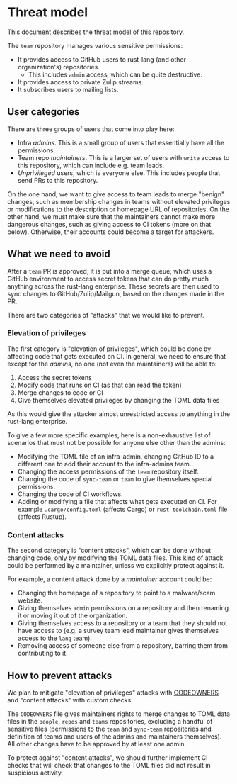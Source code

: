 # Threat model
This document describes the threat model of this repository.

The `team` repository manages various sensitive permissions:
- It provides access to GitHub users to rust-lang (and other organization's) repositories.
    - This includes `admin` access, which can be quite destructive.
- It provides access to private Zulip streams.
- It subscribes users to mailing lists.

## User categories
There are three groups of users that come into play here:
- Infra *admins*. This is a small group of users that essentially have all the permissions.
- Team repo *maintainers*. This is a larger set of users with `write` access to this repository, which can include e.g. team leads.
- *Unprivileged* users, which is everyone else. This includes people that send PRs to this repository.

On the one hand, we want to give access to team leads to merge "benign" changes, such as membership changes in teams without elevated privileges or modifications to the description or homepage URL of repositories. On the other hand, we must make sure that the maintainers cannot make more dangerous changes, such as giving access to CI tokens (more on that below). Otherwise, their accounts could become a target for attackers.

## What we need to avoid
After a `team` PR is approved, it is put into a merge queue, which uses a GitHub environment to access secret tokens that can do pretty much anything across the rust-lang enterprise. These secrets are then used to sync changes to GitHub/Zulip/Mailgun, based on the changes made in the PR.

There are two categories of "attacks" that we would like to prevent.

### Elevation of privileges
The first category is "elevation of privileges", which could be done by affecting code that gets executed on CI. In general, we need to ensure that except for the *admins*, no one (not even the maintainers) will be able to:

1) Access the secret tokens
2) Modify code that runs on CI (as that can read the token)
3) Merge changes to code or CI
4) Give themselves elevated privileges by changing the TOML data files

As this would give the attacker almost unrestricted access to anything in the rust-lang enterprise.

To give a few more specific examples, here is a non-exhaustive list of scenarios that must not be possible for anyone else other than the admins:
- Modifying the TOML file of an infra-admin, changing GitHub ID to a different one to add their account to the infra-admins team.
- Changing the access permissions of the `team` repository itself.
- Changing the code of `sync-team` or `team` to give themselves special permissions.
- Changing the code of CI workflows.
- Adding or modifying a file that affects what gets executed on CI. For example `.cargo/config.toml` (affects Cargo) or `rust-toolchain.toml` file (affects Rustup).

### Content attacks
The second category is "content attacks", which can be done without changing code, only by modifying the TOML data files. This kind of attack could be performed by a maintainer, unless we explicitly protect against it.

For example, a content attack done by a *maintainer* account could be:
- Changing the homepage of a repository to point to a malware/scam website.
- Giving themselves `admin` permissions on a repository and then renaming it or moving it out of the organization.
- Giving themselves access to a repository or a team that they should not have access to (e.g. a survey team lead maintainer gives themselves access to the `lang` team).
- Removing access of someone else from a repository, barring them from contributing to it.

## How to prevent attacks
We plan to mitigate "elevation of privileges" attacks with [CODEOWNERS](../.github/CODEOWNERS) and "content attacks" with custom checks.

The `CODEOWNERS` file gives maintainers rights to merge changes to TOML data files in the `people`, `repos` and `teams` repositories, excluding a handful of sensitive files (permissions to the `team` and `sync-team` repositories and definition of teams and users of the admins and maintainers themselves). All other changes have to be approved by at least one admin.

To protect against "content attacks", we should further implement CI checks that will check that changes to the TOML files did not result in suspicious activity.

